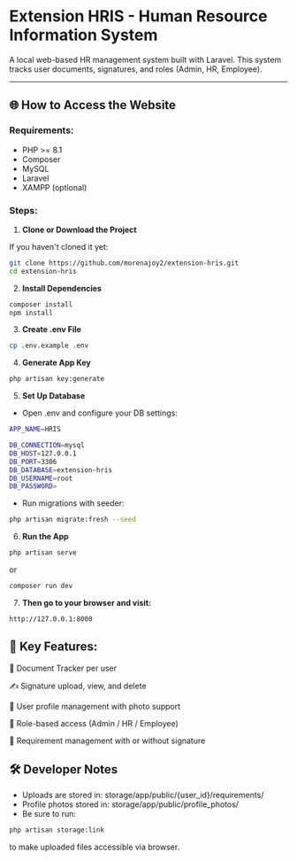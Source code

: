 # Extension HRIS - Human Resource Information System

A local web-based HR management system built with Laravel. This system tracks user documents, signatures, and roles (Admin, HR, Employee).

---

## 🌐 How to Access the Website

### Requirements:
- PHP >= 8.1
- Composer
- MySQL
- Laravel
- XAMPP (optional)

### Steps:

1. **Clone or Download the Project**

If you haven't cloned it yet:

```bash
git clone https://github.com/morenajoy2/extension-hris.git
cd extension-hris
```

2. **Install Dependencies**
```bash
composer install
npm install
```

3. **Create .env File**
```bash
cp .env.example .env
```

4. **Generate App Key**
```bash
php artisan key:generate
```

5. **Set Up Database**
- Open .env and configure your DB settings:
```bash
APP_NAME=HRIS

DB_CONNECTION=mysql
DB_HOST=127.0.0.1
DB_PORT=3306
DB_DATABASE=extension-hris
DB_USERNAME=root
DB_PASSWORD=
```

- Run migrations with seeder:
```bash
php artisan migrate:fresh --seed
```

6. **Run the App**
```bash
php artisan serve
```
or
```bash
composer run dev
```


7. **Then go to your browser and visit:**
```bash
http://127.0.0.1:8000
```

## 📌 Key Features:
📁 Document Tracker per user

✍️ Signature upload, view, and delete

👤 User profile management with photo support

🔐 Role-based access (Admin / HR / Employee)

📄 Requirement management with or without signature

## 🛠 Developer Notes
- Uploads are stored in: storage/app/public/{user_id}/requirements/
- Profile photos stored in: storage/app/public/profile_photos/
- Be sure to run:
```bash
php artisan storage:link
```
to make uploaded files accessible via browser.
